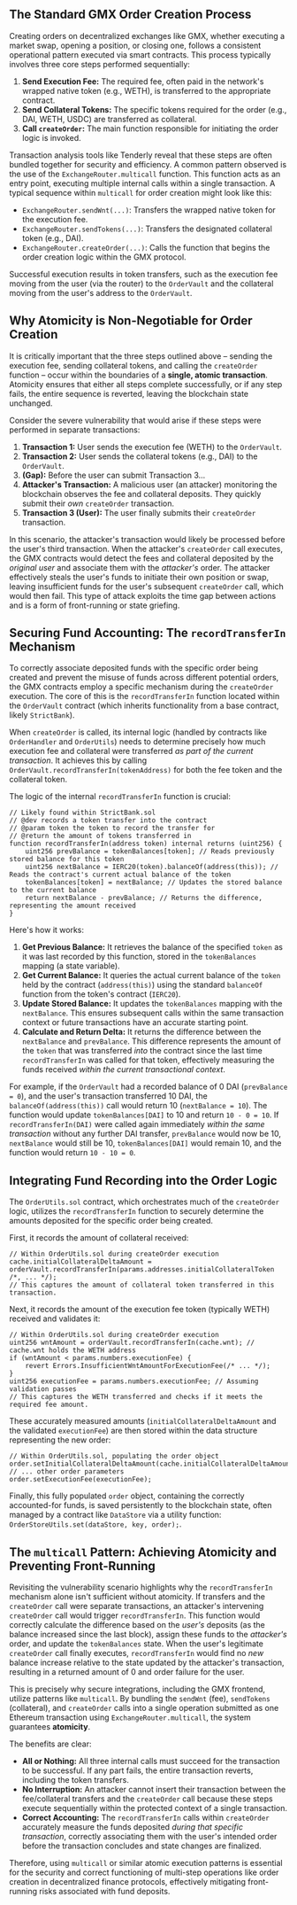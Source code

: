 ## The Standard GMX Order Creation Process

Creating orders on decentralized exchanges like GMX, whether executing a market swap, opening a position, or closing one, follows a consistent operational pattern executed via smart contracts. This process typically involves three core steps performed sequentially:

1.  **Send Execution Fee:** The required fee, often paid in the network's wrapped native token (e.g., WETH), is transferred to the appropriate contract.
2.  **Send Collateral Tokens:** The specific tokens required for the order (e.g., DAI, WETH, USDC) are transferred as collateral.
3.  **Call `createOrder`:** The main function responsible for initiating the order logic is invoked.

Transaction analysis tools like Tenderly reveal that these steps are often bundled together for security and efficiency. A common pattern observed is the use of the `ExchangeRouter.multicall` function. This function acts as an entry point, executing multiple internal calls within a single transaction. A typical sequence within `multicall` for order creation might look like this:

*   `ExchangeRouter.sendWnt(...)`: Transfers the wrapped native token for the execution fee.
*   `ExchangeRouter.sendTokens(...)`: Transfers the designated collateral token (e.g., DAI).
*   `ExchangeRouter.createOrder(...)`: Calls the function that begins the order creation logic within the GMX protocol.

Successful execution results in token transfers, such as the execution fee moving from the user (via the router) to the `OrderVault` and the collateral moving from the user's address to the `OrderVault`.

## Why Atomicity is Non-Negotiable for Order Creation

It is critically important that the three steps outlined above – sending the execution fee, sending collateral tokens, and calling the `createOrder` function – occur within the boundaries of a **single, atomic transaction**. Atomicity ensures that either all steps complete successfully, or if any step fails, the entire sequence is reverted, leaving the blockchain state unchanged.

Consider the severe vulnerability that would arise if these steps were performed in separate transactions:

1.  **Transaction 1:** User sends the execution fee (WETH) to the `OrderVault`.
2.  **Transaction 2:** User sends the collateral tokens (e.g., DAI) to the `OrderVault`.
3.  **(Gap):** Before the user can submit Transaction 3...
4.  **Attacker's Transaction:** A malicious user (an attacker) monitoring the blockchain observes the fee and collateral deposits. They quickly submit their *own* `createOrder` transaction.
5.  **Transaction 3 (User):** The user finally submits their `createOrder` transaction.

In this scenario, the attacker's transaction would likely be processed before the user's third transaction. When the attacker's `createOrder` call executes, the GMX contracts would detect the fees and collateral deposited by the *original user* and associate them with the *attacker's* order. The attacker effectively steals the user's funds to initiate their own position or swap, leaving insufficient funds for the user's subsequent `createOrder` call, which would then fail. This type of attack exploits the time gap between actions and is a form of front-running or state griefing.

## Securing Fund Accounting: The `recordTransferIn` Mechanism

To correctly associate deposited funds with the specific order being created and prevent the misuse of funds across different potential orders, the GMX contracts employ a specific mechanism during the `createOrder` execution. The core of this is the `recordTransferIn` function located within the `OrderVault` contract (which inherits functionality from a base contract, likely `StrictBank`).

When `createOrder` is called, its internal logic (handled by contracts like `OrderHandler` and `OrderUtils`) needs to determine precisely how much execution fee and collateral were transferred *as part of the current transaction*. It achieves this by calling `OrderVault.recordTransferIn(tokenAddress)` for both the fee token and the collateral token.

The logic of the internal `recordTransferIn` function is crucial:

```solidity
// Likely found within StrictBank.sol
// @dev records a token transfer into the contract
// @param token the token to record the transfer for
// @return the amount of tokens transferred in
function recordTransferIn(address token) internal returns (uint256) {
    uint256 prevBalance = tokenBalances[token]; // Reads previously stored balance for this token
    uint256 nextBalance = IERC20(token).balanceOf(address(this)); // Reads the contract's current actual balance of the token
    tokenBalances[token] = nextBalance; // Updates the stored balance to the current balance
    return nextBalance - prevBalance; // Returns the difference, representing the amount received
}
```

Here's how it works:

1.  **Get Previous Balance:** It retrieves the balance of the specified `token` as it was last recorded by this function, stored in the `tokenBalances` mapping (a state variable).
2.  **Get Current Balance:** It queries the actual current balance of the `token` held by the contract (`address(this)`) using the standard `balanceOf` function from the token's contract (`IERC20`).
3.  **Update Stored Balance:** It updates the `tokenBalances` mapping with the `nextBalance`. This ensures subsequent calls within the same transaction context or future transactions have an accurate starting point.
4.  **Calculate and Return Delta:** It returns the difference between the `nextBalance` and `prevBalance`. This difference represents the amount of the `token` that was transferred *into* the contract since the last time `recordTransferIn` was called for that token, effectively measuring the funds received *within the current transactional context*.

For example, if the `OrderVault` had a recorded balance of 0 DAI (`prevBalance = 0`), and the user's transaction transferred 10 DAI, the `balanceOf(address(this))` call would return 10 (`nextBalance = 10`). The function would update `tokenBalances[DAI]` to 10 and return `10 - 0 = 10`. If `recordTransferIn(DAI)` were called again immediately *within the same transaction* without any further DAI transfer, `prevBalance` would now be 10, `nextBalance` would still be 10, `tokenBalances[DAI]` would remain 10, and the function would return `10 - 10 = 0`.

## Integrating Fund Recording into the Order Logic

The `OrderUtils.sol` contract, which orchestrates much of the `createOrder` logic, utilizes the `recordTransferIn` function to securely determine the amounts deposited for the specific order being created.

First, it records the amount of collateral received:

```solidity
// Within OrderUtils.sol during createOrder execution
cache.initialCollateralDeltaAmount = orderVault.recordTransferIn(params.addresses.initialCollateralToken /*, ... */);
// This captures the amount of collateral token transferred in this transaction.
```

Next, it records the amount of the execution fee token (typically WETH) received and validates it:

```solidity
// Within OrderUtils.sol during createOrder execution
uint256 wntAmount = orderVault.recordTransferIn(cache.wnt); // cache.wnt holds the WETH address
if (wntAmount < params.numbers.executionFee) {
    revert Errors.InsufficientWntAmountForExecutionFee(/* ... */);
}
uint256 executionFee = params.numbers.executionFee; // Assuming validation passes
// This captures the WETH transferred and checks if it meets the required fee amount.
```

These accurately measured amounts (`initialCollateralDeltaAmount` and the validated `executionFee`) are then stored within the data structure representing the new order:

```solidity
// Within OrderUtils.sol, populating the order object
order.setInitialCollateralDeltaAmount(cache.initialCollateralDeltaAmount);
// ... other order parameters
order.setExecutionFee(executionFee);
```

Finally, this fully populated `order` object, containing the correctly accounted-for funds, is saved persistently to the blockchain state, often managed by a contract like `DataStore` via a utility function: `OrderStoreUtils.set(dataStore, key, order);`.

## The `multicall` Pattern: Achieving Atomicity and Preventing Front-Running

Revisiting the vulnerability scenario highlights why the `recordTransferIn` mechanism alone isn't sufficient without atomicity. If transfers and the `createOrder` call were separate transactions, an attacker's intervening `createOrder` call would trigger `recordTransferIn`. This function would correctly calculate the difference based on the *user's* deposits (as the balance increased since the last block), assign these funds to the *attacker's* order, and update the `tokenBalances` state. When the user's legitimate `createOrder` call finally executes, `recordTransferIn` would find no *new* balance increase relative to the state updated by the attacker's transaction, resulting in a returned amount of 0 and order failure for the user.

This is precisely why secure integrations, including the GMX frontend, utilize patterns like `multicall`. By bundling the `sendWnt` (fee), `sendTokens` (collateral), and `createOrder` calls into a single operation submitted as one Ethereum transaction using `ExchangeRouter.multicall`, the system guarantees **atomicity**.

The benefits are clear:

*   **All or Nothing:** All three internal calls must succeed for the transaction to be successful. If any part fails, the entire transaction reverts, including the token transfers.
*   **No Interruption:** An attacker cannot insert their transaction between the fee/collateral transfers and the `createOrder` call because these steps execute sequentially within the protected context of a single transaction.
*   **Correct Accounting:** The `recordTransferIn` calls within `createOrder` accurately measure the funds deposited *during that specific transaction*, correctly associating them with the user's intended order before the transaction concludes and state changes are finalized.

Therefore, using `multicall` or similar atomic execution patterns is essential for the security and correct functioning of multi-step operations like order creation in decentralized finance protocols, effectively mitigating front-running risks associated with fund deposits.